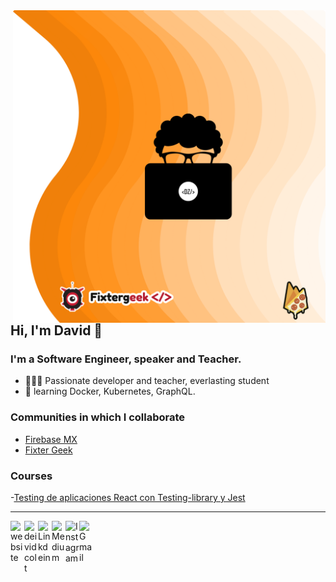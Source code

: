 <img align="right" width="500" src="https://github.com/DeividZavala/DeividZavala/blob/master/assets/GitHub%20David.png">

## Hi, I'm David 👋

### I'm a Software Engineer, speaker and Teacher.

- 👨🏽‍💻 Passionate developer and teacher, everlasting student
- 🧠 learning Docker, Kubernetes, GraphQL.

### Communities in which I collaborate

- [Firebase MX][firebasemx]
- [Fixter Geek][fixter]

### Courses

-[Testing de aplicaciones React con Testing-library y Jest][curso]

---

<a href="https://davidzavala.me">
  <img align="left" alt="website" width="22px" src="https://img.icons8.com/fluent/48/000000/internet.png"/>
</a>
<a href="https://twitter.com/deividcolt">
  <img align="left" alt="deividcolt" width="22px" src="https://img.icons8.com/fluent/48/000000/twitter.png"/>
</a>
<a href="https://www.linkedin.com/in/david-zavala-bartolome">
  <img align="left" alt="Linkdein" width="22px" src="https://img.icons8.com/color/48/000000/linkedin.png" />
</a>
<a href="https://medium.com/@davidzavala_81467">
  <img align="left" alt="Medium" width="22px" src="https://img.icons8.com/ios-filled/50/000000/medium-logo.png"/>
</a>
<a href="https://www.instagram.com/deivid_moss">
  <img align="left" alt="Instagram" width="22px" src="https://img.icons8.com/nolan/64/instagram-new.png"/>
</a>
<a href="mailto:crusedmoss@gmail.com">
  <img align="left" alt="Gmail" width="22px" src="https://img.icons8.com/fluent/48/000000/gmail.png"/>
</a>

[firebasemx]: https://www.facebook.com/firebasemexico
[fixter]: https://www.fixtergeek.com
[curso]: https://www.fixtergeek.com/courses/testing-en-react-con-jest-y-testing-library/detail
